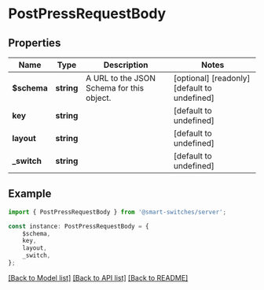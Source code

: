 # PostPressRequestBody


## Properties

Name | Type | Description | Notes
------------ | ------------- | ------------- | -------------
**$schema** | **string** | A URL to the JSON Schema for this object. | [optional] [readonly] [default to undefined]
**key** | **string** |  | [default to undefined]
**layout** | **string** |  | [default to undefined]
**_switch** | **string** |  | [default to undefined]

## Example

```typescript
import { PostPressRequestBody } from '@smart-switches/server';

const instance: PostPressRequestBody = {
    $schema,
    key,
    layout,
    _switch,
};
```

[[Back to Model list]](../README.md#documentation-for-models) [[Back to API list]](../README.md#documentation-for-api-endpoints) [[Back to README]](../README.md)
